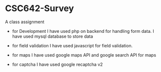 # CSC642-Survey
A class assignment 

- for Development
I have used php on backend for handling form data.
I have used mysql database to store data

- for field validation
I have used javascript for field validation.

- for maps
I have used google maps API and google search API for maps

- for captcha
I have used google recaptcha v2
